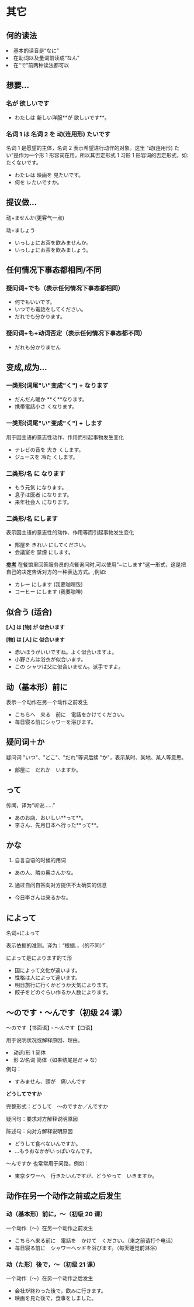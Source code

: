 # 其它

## 何的读法
<li>基本的读音是“なに”</li>
<li>在助词以及量词前读成“なん”</li>
<li>在“で”前两种读法都可以</li>

## 想要...

### 名が 欲しいです

<ul class="example">
  <li>わたしは 新しい洋服**が 欲しいです**。</li>
</ul>

### 名词 1 は 名词 2 を 动(连用形) たいです

名词 1 是愿望的主体，名词 2 表示希望进行动作的对象。这里 “动(连用形) たい”是作为一个形 1 形容词在用，所以其否定形式 1 习形 1 形容词的否定形式，如: たくないです。

<ul class="example">
  <li>わたレは 映画を 見たいです。</li>
  <li>何を レたいですか。</li>
</ul>

## 提议做...

动+ませんか(更客气一点)

动+ましょう

<ul class="example">
  <li>いっしょにお茶を飲みませんか。</li>
  <li>いっしょにお茶を飲みましょう。</li>
</ul>

## 任何情况下事态都相同/不同

### 疑问词+でも（表示任何情况下事态都相同）

<ul class="example">
  <li>何でもいいです。</li>
  <li>いつでも電話をしてください。</li>
  <li>だれでも分かります。</li>
</ul>

### 疑问词+も+动词否定（表示任何情况下事态都不同）

<ul class="example">
  <li>だれも分かりません</li>
</ul>

## 变成,成为…

### **一类形(词尾"い"变成"く") +** なります

<ul class="example">
  <li>だんだん暖か **く**なります。</li>
  <li>携帯電話小さ くなります。</li>
</ul>

### **一类形(词尾"い"变成"く") +** します

用于因主语的意志性动作、作用而引起事物发生变化

<ul class="example">
  <li>テレビの音を 大き くします。</li>
  <li>ジュースを 冷た くします。</li>
</ul>


### **二类形/名 に なります**

<ul class="example">
  <li>もう元気 になります。</li>
  <li>息子は医者 になります。</li>
  <li>来年社会人 になります。</li>
</ul>

### **二类形/名 に**します

表示因主语的意志性的动作、作用等而引起事物发生变化

<ul class="example">
  <li>部屋を きれい にしてください。</li>
  <li>会議室を 禁煙 にします。</li>
</ul>

**<u>参考</u>** 在餐馆里回答服务员的点餐询问时,可以使用"~にします"这一形式，这是把自己的决定告诉对方的一种表达方式。,例如:

<ul class="example">
  <li>カレー にします (我要咖哩饭)</li>
  <li>コーヒー にします (我要咖啡)</li>
</ul>

## 似合う (适合)

**\[人\] は \[物\] が 似合います**

**\[物\] は \[人\] に 似合います**

<ul class="example">
  <li>赤いほうがいいですね。よく似合いますよ。</li>
  <li>小野さんは浴衣が似合います。</li>
  <li>この シャツは父に似合いません。派手ですよ。</li>
</ul>

## 动（基本形）前に

表示一个动作在另一个动作之前发生

<ul class="example">
  <li>こちらへ　来る　前に　電話をかけてください。</li>
  <li>毎日寝る前にシャワーを浴びます。</li>
</ul>

## 疑问词＋か

疑问词 "いつ"、"どこ"、"だれ"等词后续 "か"，表示某时、某地、某人等意思。

<ul class="example">
  <li>部屋に　だれか　いますか。</li>
</ul>

## って

传闻，译为“听说……”

<ul class="example">
  <li>あのお店、おいしい**って**。</li>
  <li>李さん、先月日本へ行った**って**。</li>
</ul>

## かな

1.  自言自语的时候的用词

<ul class="example">
  <li>あの人、隣の奥さんかな。</li>
</ul>

2.  通过自问自答向对方提供不太确实的信息

<ul class="example">
  <li>今日李さんは来るかな。</li>
</ul>

## によって

名词+によって

表示依据的准则。译为：“根据…（的不同）”

によって是によります的て形

<ul class="example">
  <li>国によって文化が違います。</li>
  <li>性格は人によって違います。</li>
  <li>明日旅行に行くかどうか天気によります。</li>
  <li>餃子をどのぐらい作るか人数によります。</li>
</ul>

## ～のです・～んです（初级 24 课）

～のです【书面语】・～んです【口语】

用于说明状况或解释原因、理由。

<li>动词/形 1 简体</li>
<li>形 2/名词 简体（如果结尾是だ 🡪 な）</li>
例句：

<ul class="example">
  <li>すみません、頭が　痛いんです</li>
</ul>

**どうしてですか**

完整形式：どうして　～のですか／んですか

疑问句：要求对方解释说明原因

陈述句：向对方解释说明原因

<ul class="example">
  <li>どうして食べないんですか。</li>
  <li>…もうおなかがいっぱいなんです。</li>
</ul>

～んですか 也常常用于问路，例如：

<ul class="example">
  <li>東京タワーへ　行きたいんですが、どうやって　いきますか。</li>
</ul>

## 动作在另一个动作之前或之后发生

### 动（基本形）**前に**，～（初级 20 课）

一个动作（～）在另一个动作之前发生

<ul class="example">
  <li>こちらへ来る前に　電話を　かけて　ください。（来之前请打个电话）</li>
  <li>毎日寝る前に　シャワーヘッドを浴びます。（每天睡觉前淋浴）</li>
</ul>

### 动（た形）**後で**，～（初级 21 课）

一个动作（～）在另一个动作之后发生

<ul class="example">
  <li>会社が終わった後で，飲みに行きます。</li>
  <li>映画を見た後で，食事をしました。</li>
</ul>
